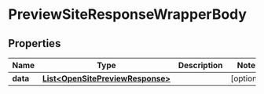 

# PreviewSiteResponseWrapperBody


## Properties

Name | Type | Description | Notes
------------ | ------------- | ------------- | -------------
**data** | [**List&lt;OpenSitePreviewResponse&gt;**](OpenSitePreviewResponse.md) |  |  [optional]



